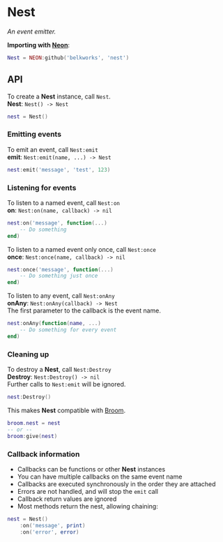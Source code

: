 
# Nest
*An event emitter.*

**Importing with [Neon](https://github.com/Belkworks/NEON)**:
```lua
Nest = NEON:github('belkworks', 'nest')
```

## API

To create a **Nest** instance, call `Nest`.  
**Nest**: `Nest() -> Nest`  
```lua
nest = Nest()
```

### Emitting events

To emit an event, call `Nest:emit`  
**emit**: `Nest:emit(name, ...) -> Nest`
```lua
nest:emit('message', 'test', 123)
```

### Listening for events

To listen to a named event, call `Nest:on`  
**on**: `Nest:on(name, callback) -> nil`
```lua
nest:on('message', function(...)
	-- Do something 
end)
```

To listen to a named event only once, call `Nest:once`  
**once**: `Nest:once(name, callback) -> nil`
```lua
nest:once('message', function(...)
	-- Do something just once
end)
```

To listen to any event, call `Nest:onAny`  
**onAny**: `Nest:onAny(callback) -> Nest`  
The first parameter to the callback is the event name.
```lua
nest:onAny(function(name, ...)
	-- Do something for every event
end)
```

### Cleaning up

To destroy a **Nest**, call `Nest:Destroy`  
**Destroy**: `Nest:Destroy() -> nil`  
Further calls to `Nest:emit` will be ignored.
```lua
nest:Destroy()
```
This makes **Nest** compatible with [Broom](https://github.com/Belkworks/broom).
```lua
broom.nest = nest
-- or --
broom:give(nest)
```

### Callback information
- Callbacks can be functions or other **Nest** instances
- You can have multiple callbacks on the same event name
- Callbacks are executed synchronously in the order they are attached
- Errors are not handled, and will stop the `emit` call
- Callback return values are ignored
- Most methods return the nest, allowing chaining:
```lua
nest = Nest()
	:on('message', print)
	:on('error', error)
```
